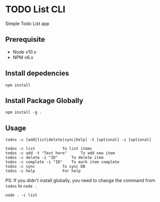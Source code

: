 # TODO List CLI

Simple Todo List app

## Prerequisite

- Node v10.x
- NPM v6.x

## Install depedencies

```
npm install
```

## Install Package Globally

```
npm install -g .
```

## Usage

```
todos -c [add|list|delete|sync|help] -t [optional] -i [optional]
```

```
todos -c list 			 To list items
todos -c add -t "Text here" 	 To add new item
todos -c delete -i "ID" 	 To delete item
todos -c complete -i "ID" 	 To mark item complete
todos -c sync 			 To sync DB
todos -c help 			 For help
```

PS: If you didn't install globally, you need to change the command from `todos` to `node .`

```
node . -c list
```
